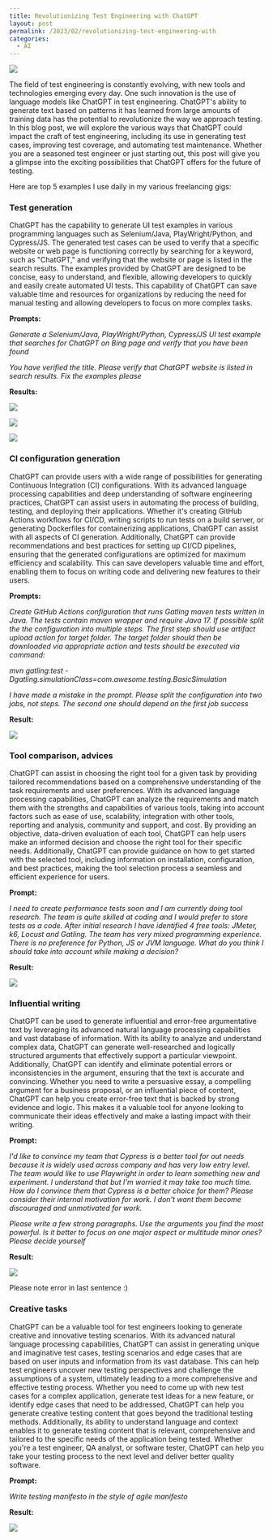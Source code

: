 ```yaml
---
title: Revolutionizing Test Engineering with ChatGPT
layout: post
permalink: /2023/02/revolutionizing-test-engineering-with
categories:
  - AI
---
```


![](/images/blog/b9093e86-a249-44ed-88bb-b9a578fd5ac0_nEcoIDXz_400x400.jpg.webp)

The field of test engineering is constantly evolving, with new tools and technologies emerging every day. One such innovation is the use of language models like ChatGPT in test engineering. ChatGPT's ability to generate text based on patterns it has learned from large amounts of training data has the potential to revolutionize the way we approach testing. In this blog post, we will explore the various ways that ChatGPT could impact the craft of test engineering, including its use in generating test cases, improving test coverage, and automating test maintenance. Whether you are a seasoned test engineer or just starting out, this post will give you a glimpse into the exciting possibilities that ChatGPT offers for the future of testing.

Here are top 5 examples I use daily in my various freelancing gigs:

### Test generation

ChatGPT has the capability to generate UI test examples in various programming languages such as Selenium/Java, PlayWright/Python, and Cypress/JS. The generated test cases can be used to verify that a specific website or web page is functioning correctly by searching for a keyword, such as "ChatGPT," and verifying that the website or page is listed in the search results. The examples provided by ChatGPT are designed to be concise, easy to understand, and flexible, allowing developers to quickly and easily create automated UI tests. This capability of ChatGPT can save valuable time and resources for organizations by reducing the need for manual testing and allowing developers to focus on more complex tasks.

**Prompts:**

_Generate a Selenium/Java, PlayWright/Python, Cypress/JS UI test example that searches for ChatGPT on Bing page and verify that you have been found_

_You have verified the title. Please verify that ChatGPT website is listed in search results. Fix the examples please_

**Results:**

![](/images/blog/Screenshot%202023-02-07%20at%2015.01.50.png)

![](/images/blog/Screenshot%202023-02-07%20at%2015.02.09.png)

![](/images/blog/Screenshot%202023-02-07%20at%2015.02.16.png)

### CI configuration generation

ChatGPT can provide users with a wide range of possibilities for generating Continuous Integration (CI) configurations. With its advanced language processing capabilities and deep understanding of software engineering practices, ChatGPT can assist users in automating the process of building, testing, and deploying their applications. Whether it's creating GitHub Actions workflows for CI/CD, writing scripts to run tests on a build server, or generating Dockerfiles for containerizing applications, ChatGPT can assist with all aspects of CI generation. Additionally, ChatGPT can provide recommendations and best practices for setting up CI/CD pipelines, ensuring that the generated configurations are optimized for maximum efficiency and scalability. This can save developers valuable time and effort, enabling them to focus on writing code and delivering new features to their users.

**Prompts:**

_Create GitHub Actions configuration that runs Gatling maven tests written in Java. The tests contain maven wrapper and require Java 17. If possible split the the configuration into multiple steps. The first step should use artifact upload action for target folder. The target folder should then be downloaded via appropriate action and tests should be executed via command:_

_mvn gatling:test -Dgatling.simulationClass=com.awesome.testing.BasicSimulation_

_I have made a mistake in the prompt. Please split the configuration into two jobs, not steps. The second one should depend on the first job success_

**Result:**

![](/images/blog/Screenshot%202023-02-07%20at%2015.14.58.png)

### Tool comparison, advices

ChatGPT can assist in choosing the right tool for a given task by providing tailored recommendations based on a comprehensive understanding of the task requirements and user preferences. With its advanced language processing capabilities, ChatGPT can analyze the requirements and match them with the strengths and capabilities of various tools, taking into account factors such as ease of use, scalability, integration with other tools, reporting and analysis, community and support, and cost. By providing an objective, data-driven evaluation of each tool, ChatGPT can help users make an informed decision and choose the right tool for their specific needs. Additionally, ChatGPT can provide guidance on how to get started with the selected tool, including information on installation, configuration, and best practices, making the tool selection process a seamless and efficient experience for users.

**Prompt:**

_I need to create performance tests soon and I am currently doing tool research. The team is quite skilled at coding and I would prefer to store tests as a code. After initial research I have identified 4 free tools: JMeter, k6, Locust and Gatling. The team has very mixed programming experience. There is no preference for Python, JS or JVM language. What do you think I should take into account while making a decision?_

**Result:**

![](/images/blog/Screenshot%202023-02-07%20at%2015.23.16.png)

### Influential writing

ChatGPT can be used to generate influential and error-free argumentative text by leveraging its advanced natural language processing capabilities and vast database of information. With its ability to analyze and understand complex data, ChatGPT can generate well-researched and logically structured arguments that effectively support a particular viewpoint. Additionally, ChatGPT can identify and eliminate potential errors or inconsistencies in the argument, ensuring that the text is accurate and convincing. Whether you need to write a persuasive essay, a compelling argument for a business proposal, or an influential piece of content, ChatGPT can help you create error-free text that is backed by strong evidence and logic. This makes it a valuable tool for anyone looking to communicate their ideas effectively and make a lasting impact with their writing.

**Prompt:**

_I'd like to convince my team that Cypress is a better tool for out needs because it is widely used across company and has very low entry level. The team would like to use Playwright in order to learn something new and experiment. I understand that but I'm worried it may take too much time. How do I convince them that Cypress is a better choice for them? Please consider their internal motivation for work. I don't want them become discouraged and unmotivated for work._

_Please write a few strong paragraphs. Use the arguments you find the most powerful. Is it better to focus on one major aspect or multitude minor ones? Please decide yourself_

**Result:**

![](/images/blog/Screenshot%202023-02-07%20at%2015.32.55.png)

Please note error in last sentence :)

### Creative tasks

ChatGPT can be a valuable tool for test engineers looking to generate creative and innovative testing scenarios. With its advanced natural language processing capabilities, ChatGPT can assist in generating unique and imaginative test cases, testing scenarios and edge cases that are based on user inputs and information from its vast database. This can help test engineers uncover new testing perspectives and challenge the assumptions of a system, ultimately leading to a more comprehensive and effective testing process. Whether you need to come up with new test cases for a complex application, generate test ideas for a new feature, or identify edge cases that need to be addressed, ChatGPT can help you generate creative testing content that goes beyond the traditional testing methods. Additionally, its ability to understand language and context enables it to generate testing content that is relevant, comprehensive and tailored to the specific needs of the application being tested. Whether you're a test engineer, QA analyst, or software tester, ChatGPT can help you take your testing process to the next level and deliver better quality software.

**Prompt:**

_Write testing manifesto in the style of agile manifesto_

**Result:**

![](/images/blog/Screenshot%202023-02-07%20at%2015.38.11.png)
